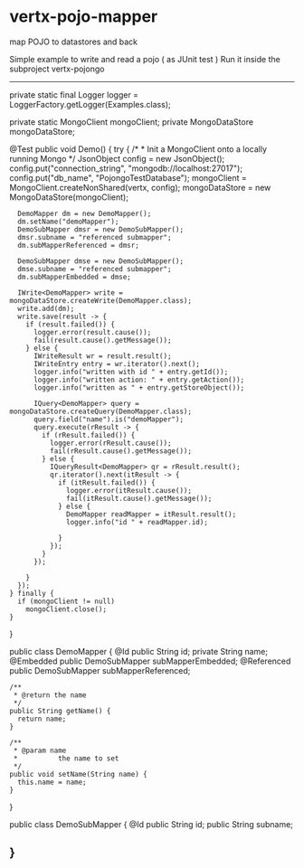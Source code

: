 # vertx-pojo-mapper

map POJO to datastores and back

Simple example to write and read a pojo ( as JUnit test )
Run it inside the subproject vertx-pojongo

----

  private static final Logger logger = LoggerFactory.getLogger(Examples.class);

  private static MongoClient mongoClient;
  private MongoDataStore mongoDataStore;

  @Test
  public void Demo() {
    try {
      /*
       * Init a MongoClient onto a locally running Mongo
       */
      JsonObject config = new JsonObject();
      config.put("connection_string", "mongodb://localhost:27017");
      config.put("db_name", "PojongoTestDatabase");
      mongoClient = MongoClient.createNonShared(vertx, config);
      mongoDataStore = new MongoDataStore(mongoClient);

      DemoMapper dm = new DemoMapper();
      dm.setName("demoMapper");
      DemoSubMapper dmsr = new DemoSubMapper();
      dmsr.subname = "referenced submapper";
      dm.subMapperReferenced = dmsr;

      DemoSubMapper dmse = new DemoSubMapper();
      dmse.subname = "referenced submapper";
      dm.subMapperEmbedded = dmse;

      IWrite<DemoMapper> write = mongoDataStore.createWrite(DemoMapper.class);
      write.add(dm);
      write.save(result -> {
        if (result.failed()) {
          logger.error(result.cause());
          fail(result.cause().getMessage());
        } else {
          IWriteResult wr = result.result();
          IWriteEntry entry = wr.iterator().next();
          logger.info("written with id " + entry.getId());
          logger.info("written action: " + entry.getAction());
          logger.info("written as " + entry.getStoreObject());

          IQuery<DemoMapper> query = mongoDataStore.createQuery(DemoMapper.class);
          query.field("name").is("demoMapper");
          query.execute(rResult -> {
            if (rResult.failed()) {
              logger.error(rResult.cause());
              fail(rResult.cause().getMessage());
            } else {
              IQueryResult<DemoMapper> qr = rResult.result();
              qr.iterator().next(itResult -> {
                if (itResult.failed()) {
                  logger.error(itResult.cause());
                  fail(itResult.cause().getMessage());
                } else {
                  DemoMapper readMapper = itResult.result();
                  logger.info("id " + readMapper.id);

                }
              });
            }
          });

        }
      });
    } finally {
      if (mongoClient != null)
        mongoClient.close();
    }

  }

  public class DemoMapper {
    @Id
    public String id;
    private String name;
    @Embedded
    public DemoSubMapper subMapperEmbedded;
    @Referenced
    public DemoSubMapper subMapperReferenced;

    /**
     * @return the name
     */
    public String getName() {
      return name;
    }

    /**
     * @param name
     *          the name to set
     */
    public void setName(String name) {
      this.name = name;
    }

  }

  public class DemoSubMapper {
    @Id
    public String id;
    public String subname;

  }
----
  